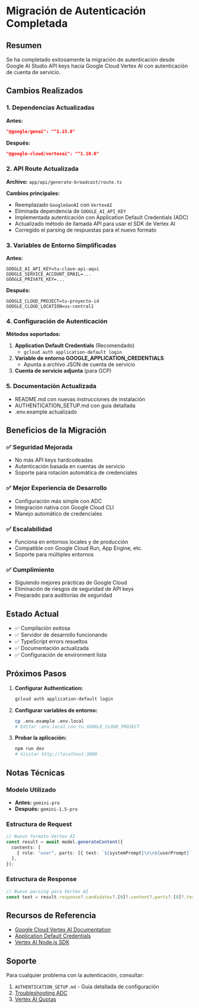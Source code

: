 # Migración de Autenticación Completada

## Resumen

Se ha completado exitosamente la migración de autenticación desde Google AI Studio API keys hacia Google Cloud Vertex AI con autenticación de cuenta de servicio.

## Cambios Realizados

### 1. Dependencias Actualizadas

**Antes:**

```json
"@google/genai": "^1.15.0"
```

**Después:**

```json
"@google-cloud/vertexai": "^1.10.0"
```

### 2. API Route Actualizada

**Archivo:** `app/api/generate-broadcast/route.ts`

**Cambios principales:**

- Reemplazado `GoogleGenAI` con `VertexAI`
- Eliminada dependencia de `GOOGLE_AI_API_KEY`
- Implementada autenticación con Application Default Credentials (ADC)
- Actualizado método de llamada API para usar el SDK de Vertex AI
- Corregido el parsing de respuestas para el nuevo formato

### 3. Variables de Entorno Simplificadas

**Antes:**

```env
GOOGLE_AI_API_KEY=tu-clave-api-aqui
GOOGLE_SERVICE_ACCOUNT_EMAIL=...
GOOGLE_PRIVATE_KEY=...
```

**Después:**

```env
GOOGLE_CLOUD_PROJECT=tu-proyecto-id
GOOGLE_CLOUD_LOCATION=us-central1
```

### 4. Configuración de Autenticación

**Métodos soportados:**

1. **Application Default Credentials** (Recomendado)
   - `gcloud auth application-default login`
2. **Variable de entorno GOOGLE_APPLICATION_CREDENTIALS**
   - Apunta a archivo JSON de cuenta de servicio
3. **Cuenta de servicio adjunta** (para GCP)

### 5. Documentación Actualizada

- README.md con nuevas instrucciones de instalación
- AUTHENTICATION_SETUP.md con guía detallada
- .env.example actualizado

## Beneficios de la Migración

### ✅ Seguridad Mejorada

- No más API keys hardcodeadas
- Autenticación basada en cuentas de servicio
- Soporte para rotación automática de credenciales

### ✅ Mejor Experiencia de Desarrollo

- Configuración más simple con ADC
- Integración nativa con Google Cloud CLI
- Manejo automático de credenciales

### ✅ Escalabilidad

- Funciona en entornos locales y de producción
- Compatible con Google Cloud Run, App Engine, etc.
- Soporte para múltiples entornos

### ✅ Cumplimiento

- Siguiendo mejores prácticas de Google Cloud
- Eliminación de riesgos de seguridad de API keys
- Preparado para auditorías de seguridad

## Estado Actual

- ✅ Compilación exitosa
- ✅ Servidor de desarrollo funcionando
- ✅ TypeScript errors resueltos
- ✅ Documentación actualizada
- ✅ Configuración de environment lista

## Próximos Pasos

1. **Configurar Authentication:**

   ```bash
   gcloud auth application-default login
   ```

2. **Configurar variables de entorno:**

   ```bash
   cp .env.example .env.local
   # Editar .env.local con tu GOOGLE_CLOUD_PROJECT
   ```

3. **Probar la aplicación:**

   ```bash
   npm run dev
   # Visitar http://localhost:3000
   ```

## Notas Técnicas

### Modelo Utilizado

- **Antes:** `gemini-pro`
- **Después:** `gemini-1.5-pro`

### Estructura de Request

```typescript
// Nuevo formato Vertex AI
const result = await model.generateContent({
  contents: [
    { role: "user", parts: [{ text: `${systemPrompt}\n\n${userPrompt}` }] },
  ],
});
```

### Estructura de Response

```typescript
// Nuevo parsing para Vertex AI
const text = result.response?.candidates?.[0]?.content?.parts?.[0]?.text || "";
```

## Recursos de Referencia

- [Google Cloud Vertex AI Documentation](https://cloud.google.com/vertex-ai/docs)
- [Application Default Credentials](https://cloud.google.com/docs/authentication/application-default-credentials)
- [Vertex AI Node.js SDK](https://cloud.google.com/vertex-ai/docs/reference/nodejs)

## Soporte

Para cualquier problema con la autenticación, consultar:

1. `AUTHENTICATION_SETUP.md` - Guía detallada de configuración
2. [Troubleshooting ADC](https://cloud.google.com/docs/authentication/troubleshoot-adc)
3. [Vertex AI Quotas](https://cloud.google.com/vertex-ai/docs/quotas)
